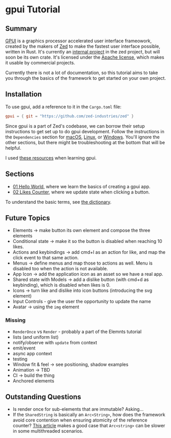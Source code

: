 # gpui Tutorial

## Summary

[GPUI](https://www.gpui.rs) is a graphics processor accelerated user interface frameowork, created by the makers of [Zed](https://zed.dev) to make the fastest user interface possible, written in Rust. It's currently an [internal project](https://github.com/zed-industries/zed/tree/main/crates/gpui) in the zed project, but will soon be its own crate. It's licensed under the [Apache license](https://github.com/zed-industries/zed/blob/main/crates/gpui/LICENSE-APACHE), which makes it usable by commercial projects.

Currently there is not a lot of documentation, so this tutorial aims to take you through the basics of the framework to get started on your own project.

## Installation

To use gpui, add a reference to it in the `Cargo.toml` file:

```toml
gpui = { git = "https://github.com/zed-industries/zed" }
```

Since gpui is a part of Zed's codebase, we can borrow their setup instructions to get set up to do gpui development. Follow the instructions in the `Dependencies` section for [macOS](https://github.com/zed-industries/zed/blob/main/docs/src/development/macos.md#dependencies), [Linux](https://github.com/zed-industries/zed/blob/main/docs/src/development/linux.md#dependencies), or [Windows](https://github.com/zed-industries/zed/blob/main/docs/src/development/windows.md#dependencies). You'll ignore the other sections, but there might be troubleshooting at the bottom that will be helpful.

I used [these resources](resources.md) when learning gpui.

## Sections

* [01 Hello World](01-hello-world.md), where we learn the basics of creating a gpui app.
* [02 Likes Counter](02-likes-counter.md), where we update state when clicking a button.

To understand the basic terms, see [the dictionary](dictionary.md).

## Future Topics

* Elements -> make button its own element and compose the three elements
* Conditional state -> make it so the button is disabled when reaching 10 likes.
* Actions and keybindings -> add cmd+l as an action for like, and map the click event to that same action.
* Menus -> define menus and map those to actions as well. Menu is disabled too when the action is not available.
* App Icon -> add the application icon as an asset so we have a real app.
* Shared state with Models -> add a dislike button (with cmd+d as keybinding), which is disabled when likes is 0.
* Icons -> turn like and dislike into icon buttons (introducing the svg element)
* Input Controls - give the user the opportunity to update the name
* Avatar -> using the `img` element

### Missing

* `RenderOnce` vs `Render` - probably a part of the Elemnts tutorial
* lists (and uniform list)
* notify/observe with `update` from context
* emit/event
* async app context
* testing
* Window fit & feel -> see positioning, shadow examples
* Animation -> TBD
* CI -> build the thing
* Anchored elements


## Outstanding Questions

* Is render once for sub-elements that are immutable? Asking...
* If the `SharedString` is basically an `Arc<String>`, how does the framework avoid core contention when ensuring atomicity of the reference counter? [This article](https://blocklisted.github.io/blog/arc_str_vs_string_is_it_really_faster/) makes a good case that `Arc<string>` can be slower in some multithreaded scenarios.
